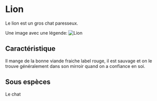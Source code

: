 # Lion

Le lion est un gros chat paresseux.

Une image avec une légende:
![Lion](https://www.google.com/url?sa=i&url=https%3A%2F%2Ffr.freepik.com%2Fphotos-vecteurs-libre%2Ffond-ecran-lion&psig=AOvVaw2K18wz3d-hxkdOb8Wf7vMD&ust=1738228370620000&source=images&cd=vfe&opi=89978449&ved=0CBEQjRxqFwoTCLDmhLjLmosDFQAAAAAdAAAAABAE)

## Caractéristique
Il mange de la bonne viande fraiche label rouge, il est sauvage et on le trouve généralement dans son mirroir quand on a confiance en soi.

## Sous espèces
Le chat
